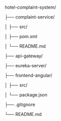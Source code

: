 hotel-complaint-system/

├── complaint-service/

│   ├── src/

│   ├── pom.xml

│   └── README.md

├── api-gateway/

├── eureka-server/

├── frontend-angular/

│   ├── src/

│   └── package.json

├── .gitignore

└── README.md
